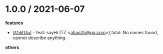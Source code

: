 
1.0.0 / 2021-06-07
==================

**features**
  * [[`82d018a`](http://github.com/atian25/npm-showcase-utils/commit/82d018a068db48436911a4554865eca7a890392a)] - feat: sayHi (TZ <<atian25@qq.com>>),fatal: No names found, cannot describe anything.

**others**

